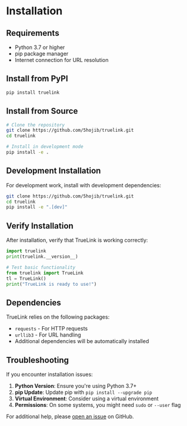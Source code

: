 # Installation

## Requirements

- Python 3.7 or higher
- pip package manager
- Internet connection for URL resolution

## Install from PyPI

```bash
pip install truelink
```

## Install from Source

```bash
# Clone the repository
git clone https://github.com/5hojib/truelink.git
cd truelink

# Install in development mode
pip install -e .
```

## Development Installation

For development work, install with development dependencies:

```bash
git clone https://github.com/5hojib/truelink.git
cd truelink
pip install -e ".[dev]"
```

## Verify Installation

After installation, verify that TrueLink is working correctly:

```python
import truelink
print(truelink.__version__)

# Test basic functionality
from truelink import TrueLink
tl = TrueLink()
print("TrueLink is ready to use!")
```

## Dependencies

TrueLink relies on the following packages:

- `requests` - For HTTP requests
- `urllib3` - For URL handling
- Additional dependencies will be automatically installed

## Troubleshooting

If you encounter installation issues:

1. **Python Version**: Ensure you're using Python 3.7+
2. **pip Update**: Update pip with `pip install --upgrade pip`
3. **Virtual Environment**: Consider using a virtual environment
4. **Permissions**: On some systems, you might need `sudo` or `--user` flag

For additional help, please [open an issue](https://github.com/5hojib/truelink/issues) on GitHub.
